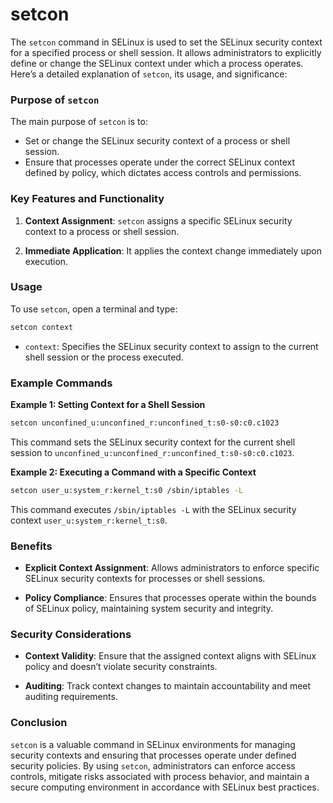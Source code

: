 # setcon

The `setcon` command in SELinux is used to set the SELinux security context for a specified process or shell session. It allows administrators to explicitly define or change the SELinux context under which a process operates. Here’s a detailed explanation of `setcon`, its usage, and significance:

### Purpose of `setcon`

The main purpose of `setcon` is to:
- Set or change the SELinux security context of a process or shell session.
- Ensure that processes operate under the correct SELinux context defined by policy, which dictates access controls and permissions.

### Key Features and Functionality

1. **Context Assignment**: `setcon` assigns a specific SELinux security context to a process or shell session.

2. **Immediate Application**: It applies the context change immediately upon execution.

### Usage

To use `setcon`, open a terminal and type:

```bash
setcon context
```

- `context`: Specifies the SELinux security context to assign to the current shell session or the process executed.

### Example Commands

**Example 1: Setting Context for a Shell Session**
```bash
setcon unconfined_u:unconfined_r:unconfined_t:s0-s0:c0.c1023
```
This command sets the SELinux security context for the current shell session to `unconfined_u:unconfined_r:unconfined_t:s0-s0:c0.c1023`.

**Example 2: Executing a Command with a Specific Context**
```bash
setcon user_u:system_r:kernel_t:s0 /sbin/iptables -L
```
This command executes `/sbin/iptables -L` with the SELinux security context `user_u:system_r:kernel_t:s0`.

### Benefits

- **Explicit Context Assignment**: Allows administrators to enforce specific SELinux security contexts for processes or shell sessions.
  
- **Policy Compliance**: Ensures that processes operate within the bounds of SELinux policy, maintaining system security and integrity.

### Security Considerations

- **Context Validity**: Ensure that the assigned context aligns with SELinux policy and doesn’t violate security constraints.
  
- **Auditing**: Track context changes to maintain accountability and meet auditing requirements.

### Conclusion

`setcon` is a valuable command in SELinux environments for managing security contexts and ensuring that processes operate under defined security policies. By using `setcon`, administrators can enforce access controls, mitigate risks associated with process behavior, and maintain a secure computing environment in accordance with SELinux best practices.
